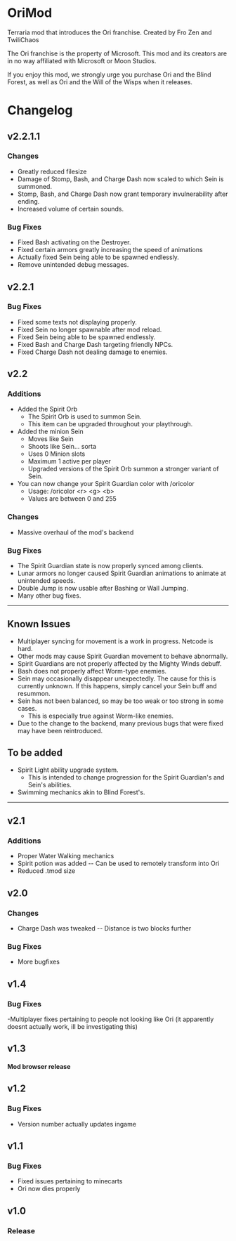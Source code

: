 # OriMod
Terraria mod that introduces the Ori franchise. Created by Fro Zen and TwiliChaos

The Ori franchise is the property of Microsoft. This mod and its creators are in no way affiliated with Microsoft or Moon Studios.

If you enjoy this mod, we strongly urge you purchase Ori and the Blind Forest, as well as Ori and the Will of the Wisps when it releases.

# Changelog
## v2.2.1.1
### Changes
- Greatly reduced filesize
- Damage of Stomp, Bash, and Charge Dash now scaled to which Sein is summoned.
- Stomp, Bash, and Charge Dash now grant temporary invulnerability after ending.
- Increased volume of certain sounds.
### Bug Fixes
- Fixed Bash activating on the Destroyer.
- Fixed certain armors greatly increasing the speed of animations
- Actually fixed Sein being able to be spawned endlessly.
- Remove unintended debug messages.
## v2.2.1
### Bug Fixes
- Fixed some texts not displaying properly.
- Fixed Sein no longer spawnable after mod reload.
- Fixed Sein being able to be spawned endlessly.
- Fixed Bash and Charge Dash targeting friendly NPCs.
- Fixed Charge Dash not dealing damage to enemies.
## v2.2
### Additions
- Added the Spirit Orb
    - The Spirit Orb is used to summon Sein.
    - This item can be upgraded throughout your playthrough.
- Added the minion Sein
    - Moves like Sein
    - Shoots like Sein... sorta
    - Uses 0 Minion slots
    - Maximum 1 active per player
    - Upgraded versions of the Spirit Orb summon a stronger variant of Sein.
- You can now change your Spirit Guardian color with /oricolor
    - Usage: /oricolor \<r> \<g> \<b>
    - Values are between 0 and 255
### Changes
- Massive overhaul of the mod's backend
### Bug Fixes
- The Spirit Guardian state is now properly synced among clients.
- Lunar armors no longer caused Spirit Guardian animations to animate at unintended speeds.
- Double Jump is now usable after Bashing or Wall Jumping.
- Many other bug fixes.
---
## Known Issues
- Multiplayer syncing for movement is a work in progress. Netcode is hard.
- Other mods may cause Spirit Guardian movement to behave abnormally.
- Spirit Guardians are not properly affected by the Mighty Winds debuff.
- Bash does not properly affect Worm-type enemies.
- Sein may occasionally disappear unexpectedly. The cause for this is currently unknown. If this happens, simply cancel your Sein buff and resummon.
- Sein has not been balanced, so may be too weak or too strong in some cases.
    - This is especially true against Worm-like enemies.
- Due to the change to the backend, many previous bugs that were fixed may have been reintroduced.

## To be added
- Spirit Light ability upgrade system.
    - This is intended to change progression for the Spirit Guardian's and Sein's abilities.
- Swimming mechanics akin to Blind Forest's.
---
## v2.1
### Additions
- Proper Water Walking mechanics
- Spirit potion was added
-- Can be used to remotely transform into Ori
- Reduced .tmod size
## v2.0
### Changes
- Charge Dash was tweaked
-- Distance is two blocks further
### Bug Fixes
- More bugfixes
## v1.4
### Bug Fixes
-Multiplayer fixes pertaining to people not looking like Ori
(it apparently doesnt actually work, ill be investigating this)
## v1.3
#### Mod browser release
## v1.2
### Bug Fixes
- Version number actually updates ingame
## v1.1
### Bug Fixes
- Fixed issues pertaining to minecarts
- Ori now dies properly
## v1.0
### Release